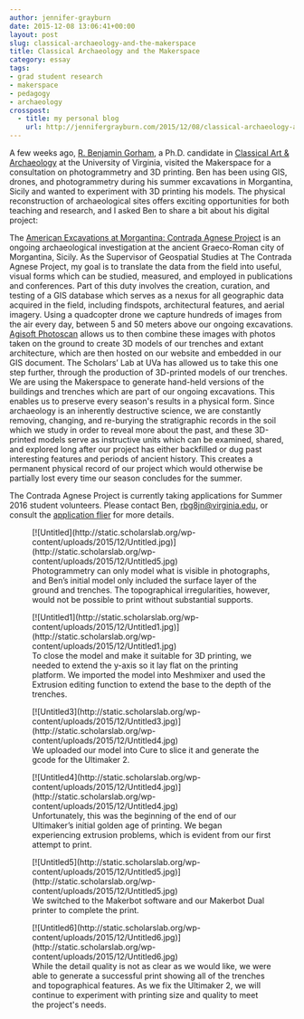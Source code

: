 ```yaml
---
author: jennifer-grayburn
date: 2015-12-08 13:06:41+00:00
layout: post
slug: classical-archaeology-and-the-makerspace
title: Classical Archaeology and the Makerspace
category: essay
tags:
- grad student research
- makerspace
- pedagogy
- archaeology
crosspost:
  - title: my personal blog
    url: http://jennifergrayburn.com/2015/12/08/classical-archaeology-and-the-makerspace/
---
```


A few weeks ago, [R. Benjamin Gorham](http://www.virginia.edu/art/phd-program/current-students/11/ben-gorham), a Ph.D. candidate in [Classical Art & Archaeology](http://www.virginia.edu/art/phd-program/classical-art-archaeology/) at the University of Virginia, visited the Makerspace for a consultation on photogrammetry and 3D printing. Ben has been using GIS, drones, and photogrammetry during his summer excavations in Morgantina, Sicily and wanted to experiment with 3D printing his models. The physical reconstruction of archaeological sites offers exciting opportunities for both teaching and research, and I asked Ben to share a bit about his digital project:


The [American Excavations at Morgantina: Contrada Agnese Project](http://morgantina.org/) is an ongoing archaeological investigation at the ancient Graeco-Roman city of Morgantina, Sicily. As the Supervisor of Geospatial Studies at The Contrada Agnese Project, my goal is to translate the data from the field into useful, visual forms which can be studied, measured, and employed in publications and conferences. Part of this duty involves the creation, curation, and testing of a GIS database which serves as a nexus for all geographic data acquired in the field, including findspots, architectural features, and aerial imagery. Using a quadcopter drone we capture hundreds of images from the air every day, between 5 and 50 meters above our ongoing excavations. [Agisoft Photoscan](http://www.agisoft.com/) allows us to then combine these images with photos taken on the ground to create 3D models of our trenches and extant architecture, which are then hosted on our website and embedded in our GIS document. The Scholars’ Lab at UVa has allowed us to take this one step further, through the production of 3D-printed models of our trenches. We are using the Makerspace to generate hand-held versions of the buildings and trenches which are part of our ongoing excavations. This enables us to preserve every season's results in a physical form. Since archaeology is an inherently destructive science, we are constantly removing, changing, and re-burying the stratigraphic records in the soil which we study in order to reveal more about the past, and these 3D-printed models serve as instructive units which can be examined, shared, and explored long after our project has either backfilled or dug past interesting features and periods of ancient history. This creates a permanent physical record of our project which would otherwise be partially lost every time our season concludes for the summer.

The Contrada Agnese Project is currently taking applications for Summer 2016 student volunteers. Please contact Ben, [rbg8jn@virginia.edu](mailto:rbg8jn@virginia.edu), or consult the [application flier](https://docs.google.com/document/d/1iu6u3nQtyr710ImWoMDuydZ-pg_wmFlvc4vLgpubOTA/edit?usp=sharing) for more details.

<figure>
  [![Untitled](http://static.scholarslab.org/wp-content/uploads/2015/12/Untitled.jpg)](http://static.scholarslab.org/wp-content/uploads/2015/12/Untitled5.jpg)
  <figcaption>
 Photogrammetry can only model what is visible in photographs, and Ben’s initial model only included the surface layer of the ground and trenches. The topographical irregularities, however, would not be possible to print without substantial supports.
</figcaption>

</figure>

<figure>
  [![Untitled1](http://static.scholarslab.org/wp-content/uploads/2015/12/Untitled1.jpg)](http://static.scholarslab.org/wp-content/uploads/2015/12/Untitled1.jpg)
  <figcaption>
 To close the model and make it suitable for 3D printing, we needed to extend the y-axis so it lay flat on the printing platform. We imported the model into Meshmixer and used the Extrusion editing function to extend the base to the depth of the trenches.
</figcaption>

</figure>

<figure>
  [![Untitled3](http://static.scholarslab.org/wp-content/uploads/2015/12/Untitled3.jpg)](http://static.scholarslab.org/wp-content/uploads/2015/12/Untitled4.jpg)
  <figcaption>
 We uploaded our model into Cure to slice it and generate the gcode for the Ultimaker 2.
</figcaption>

</figure>

<figure>
  [![Untitled4](http://static.scholarslab.org/wp-content/uploads/2015/12/Untitled4.jpg)](http://static.scholarslab.org/wp-content/uploads/2015/12/Untitled4.jpg)
  <figcaption>
 Unfortunately, this was the beginning of the end of our Ultimaker’s initial golden age of printing. We began experiencing extrusion problems, which is evident from our first attempt to print.
</figcaption>

</figure>

<figure>
  [![Untitled5](http://static.scholarslab.org/wp-content/uploads/2015/12/Untitled5.jpg)](http://static.scholarslab.org/wp-content/uploads/2015/12/Untitled5.jpg)
  <figcaption>
 We switched to the Makerbot software and our Makerbot Dual printer to complete the print.
</figcaption>

</figure>

<figure>
  [![Untitled6](http://static.scholarslab.org/wp-content/uploads/2015/12/Untitled6.jpg)](http://static.scholarslab.org/wp-content/uploads/2015/12/Untitled6.jpg)
  <figcaption>
 While the detail quality is not as clear as we would like, we were able to generate a successful print showing all of the trenches and topographical features. As we fix the Ultimaker 2, we will continue to experiment with printing size and quality to meet the project's needs.
</figcaption>

</figure>

[
](http://static.scholarslab.org/wp-content/uploads/2015/12/Untitled4.jpg)[
](http://static.scholarslab.org/wp-content/uploads/2015/12/Untitled.jpg) [
](http://static.scholarslab.org/wp-content/uploads/2015/12/Untitled6.jpg)
